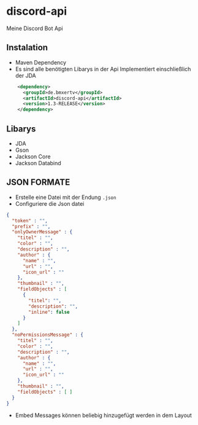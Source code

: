 # discord-api
Meine Discord Bot Api


## Instalation
- Maven Dependency
- Es sind alle benötigten Libarys in der Api Implementiert einschließlich der JDA
```xml
    <dependency>
      <groupId>de.bmxertv</groupId>
      <artifactId>discord-api</artifactId>
      <version>1.3-RELEASE</version>
    </dependency> 
```

## Libarys
- JDA
- Gson
- Jackson Core
- Jackson Databind

## JSON FORMATE
- Erstelle eine Datei mit der Endung `.json`
- Configuriere die Json datei
```json
{
  "token" : "",
  "prefix" : "",
  "onlyOwnerMessage" : {
    "titel" : "",
    "color" : "",
    "description" : "",
    "author" : {
      "name" : "",
      "url" : "",
      "icon_url" : ""
    },
    "thumbnail" : "",
    "fieldObjects" : [
      {
        "titel": "",
        "description": "",
        "inline": false
      }
    ]
  },
  "noPermissionsMessage" : {
    "titel" : "",
    "color" : "",
    "description" : "",
    "author" : {
      "name" : "",
      "url" : "",
      "icon_url" : ""
    },
    "thumbnail" : "",
    "fieldObjects" : [ ]
  }
}
```
- Embed Messages können beliebig hinzugefügt werden in dem Layout

